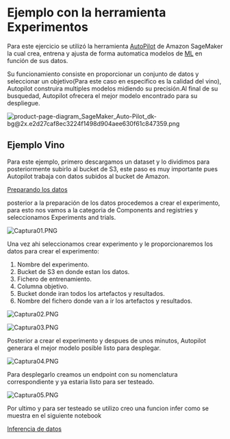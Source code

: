 # Ejemplo con la herramienta Experimentos

Para este ejercicio se utilizó la herramienta [AutoPilot](https://aws.amazon.com/es/sagemaker/autopilot/) de Amazon SageMaker la cual crea, entrena y ajusta de forma automatica modelos de [ML](https://cleverdata.io/que-es-machine-learning-big-data/#:~:text=Machine%20Learning%20es%20una%20disciplina,complejos%20en%20millones%20de%20datos.) en función de sus datos.

Su funcionamiento consiste en proporcionar un conjunto de datos y seleccionar un objetivo(Para este caso en especifico es la calidad del vino), Autopilot construira multiples modelos midiendo su precisión.Al final de su busquedad, Autopilot ofrecera el mejor modelo encontrado para su despliegue.

![product-page-diagram_SageMaker_Auto-Pilot_dk-bg@2x.e2d27caf8ec3224f1498d904aee630f61c847359.png]({{site.baseurl}}/Ejemplo02/product-page-diagram_SageMaker_Auto-Pilot_dk-bg@2x.e2d27caf8ec3224f1498d904aee630f61c847359.png)

## Ejemplo Vino

Para este ejemplo, primero descargamos un dataset y lo dividimos para posteriormente subirlo al bucket de S3, este paso es muy importante pues Autopilot trabaja con datos subidos al bucket de Amazon.

[Preparando los datos](https://github.com/Afelipe1599/SageMaker/blob/main/Ejemplo02/prepare_data.ipynb)

posterior a la preparación de los datos procedemos a crear el experimento, para esto nos vamos a la categoria de Components and registries y seleccionamos Experiments and trials.

![Captura01.PNG]({{site.baseurl}}/Ejemplo02/Captura01.PNG)

Una vez ahi seleccionamos crear experimento y le proporcionaremos los datos para crear el experimento:

1. Nombre del experimento.
1. Bucket de S3 en donde estan los datos.
1. Fichero de entrenamiento.
1. Columna objetivo.
1. Bucket donde iran todos los artefactos y resultados.
1. Nombre del fichero donde van a ir los artefactos y resultados.

![Captura02.PNG]({{site.baseurl}}/Ejemplo02/Captura02.PNG)

![Captura03.PNG]({{site.baseurl}}/Ejemplo02/Captura03.PNG)

Posterior a crear el experimento y despues de unos minutos, Autopilot generara el mejor modelo posible listo para desplegar.

![Captura04.PNG]({{site.baseurl}}/Ejemplo02/Captura04.PNG)

Para desplegarlo creamos un endpoint con su nomenclatura correspondiente y ya estaria listo para ser testeado.

![Captura05.PNG]({{site.baseurl}}/Ejemplo02/Captura05.PNG)

Por ultimo y para ser testeado se utilizo creo una funcion infer como se muestra en el siguiente notebook

[Inferencia de datos](https://github.com/Afelipe1599/SageMaker/blob/main/Ejemplo02/inference.ipynb)




